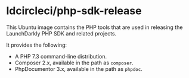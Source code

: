 # ldcircleci/php-sdk-release

This Ubuntu image contains the PHP tools that are used in releasing the LaunchDarkly PHP SDK and related projects.

It provides the following:

* A PHP 7.3 command-line distribution.
* Composer 2.x, available in the path as `composer`.
* PhpDocumentor 3.x, available in the path as `phpdoc`.
